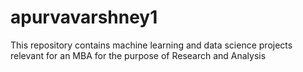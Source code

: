 # apurvavarshney1
This repository contains machine learning and data science projects relevant for an MBA for the purpose of Research and Analysis
